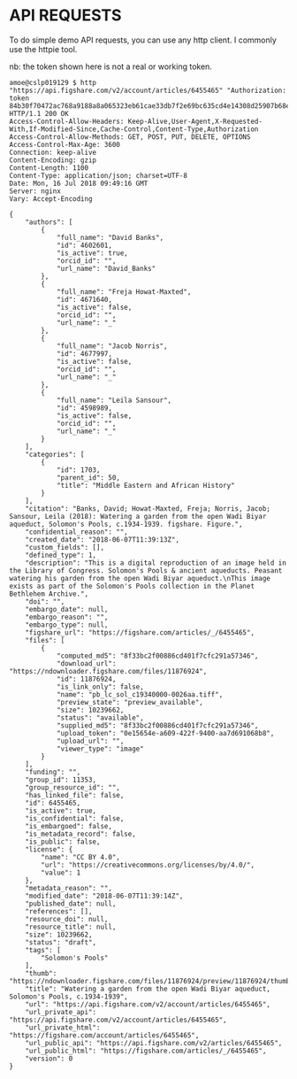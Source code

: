 # API REQUESTS

To do simple demo API requests, you can use any http client.  I commonly use the
httpie tool.

nb: the token shown here is not a real or working token.

    amoe@cslp019129 $ http "https://api.figshare.com/v2/account/articles/6455465" "Authorization: token 84b30f70472ac768a9188a8a065323eb61cae33db7f2e69bc635cd4e14308d25907b68e0414be1958dbf2490232989098760d9a33ba07e2a38d480e70cf1041a"
    HTTP/1.1 200 OK
    Access-Control-Allow-Headers: Keep-Alive,User-Agent,X-Requested-With,If-Modified-Since,Cache-Control,Content-Type,Authorization
    Access-Control-Allow-Methods: GET, POST, PUT, DELETE, OPTIONS
    Access-Control-Max-Age: 3600
    Connection: keep-alive
    Content-Encoding: gzip
    Content-Length: 1100
    Content-Type: application/json; charset=UTF-8
    Date: Mon, 16 Jul 2018 09:49:16 GMT
    Server: nginx
    Vary: Accept-Encoding

    {
        "authors": [
            {
                "full_name": "David Banks", 
                "id": 4602601, 
                "is_active": true, 
                "orcid_id": "", 
                "url_name": "David_Banks"
            }, 
            {
                "full_name": "Freja Howat-Maxted", 
                "id": 4671640, 
                "is_active": false, 
                "orcid_id": "", 
                "url_name": "_"
            }, 
            {
                "full_name": "Jacob Norris", 
                "id": 4677997, 
                "is_active": false, 
                "orcid_id": "", 
                "url_name": "_"
            }, 
            {
                "full_name": "Leila Sansour", 
                "id": 4598989, 
                "is_active": false, 
                "orcid_id": "", 
                "url_name": "_"
            }
        ], 
        "categories": [
            {
                "id": 1703, 
                "parent_id": 50, 
                "title": "Middle Eastern and African History"
            }
        ], 
        "citation": "Banks, David; Howat-Maxted, Freja; Norris, Jacob; Sansour, Leila (2018): Watering a garden from the open Wadi Biyar aqueduct, Solomon's Pools, c.1934-1939. figshare. Figure.", 
        "confidential_reason": "", 
        "created_date": "2018-06-07T11:39:13Z", 
        "custom_fields": [], 
        "defined_type": 1, 
        "description": "This is a digital reproduction of an image held in the Library of Congress. Solomon's Pools & ancient aqueducts. Peasant watering his garden from the open Wadi Biyar aqueduct.\nThis image exists as part of the Solomon's Pools collection in the Planet Bethlehem Archive.", 
        "doi": "", 
        "embargo_date": null, 
        "embargo_reason": "", 
        "embargo_type": null, 
        "figshare_url": "https://figshare.com/articles/_/6455465", 
        "files": [
            {
                "computed_md5": "8f33bc2f00886cd401f7cfc291a57346", 
                "download_url": "https://ndownloader.figshare.com/files/11876924", 
                "id": 11876924, 
                "is_link_only": false, 
                "name": "pb_lc_sol_c19340000-0026aa.tiff", 
                "preview_state": "preview_available", 
                "size": 10239662, 
                "status": "available", 
                "supplied_md5": "8f33bc2f00886cd401f7cfc291a57346", 
                "upload_token": "0e15654e-a609-422f-9400-aa7d691068b8", 
                "upload_url": "", 
                "viewer_type": "image"
            }
        ], 
        "funding": "", 
        "group_id": 11353, 
        "group_resource_id": "", 
        "has_linked_file": false, 
        "id": 6455465, 
        "is_active": true, 
        "is_confidential": false, 
        "is_embargoed": false, 
        "is_metadata_record": false, 
        "is_public": false, 
        "license": {
            "name": "CC BY 4.0", 
            "url": "https://creativecommons.org/licenses/by/4.0/", 
            "value": 1
        }, 
        "metadata_reason": "", 
        "modified_date": "2018-06-07T11:39:14Z", 
        "published_date": null, 
        "references": [], 
        "resource_doi": null, 
        "resource_title": null, 
        "size": 10239662, 
        "status": "draft", 
        "tags": [
            "Solomon's Pools"
        ], 
        "thumb": "https://ndownloader.figshare.com/files/11876924/preview/11876924/thumb.png", 
        "title": "Watering a garden from the open Wadi Biyar aqueduct, Solomon's Pools, c.1934-1939", 
        "url": "https://api.figshare.com/v2/account/articles/6455465", 
        "url_private_api": "https://api.figshare.com/v2/account/articles/6455465", 
        "url_private_html": "https://figshare.com/account/articles/6455465", 
        "url_public_api": "https://api.figshare.com/v2/articles/6455465", 
        "url_public_html": "https://figshare.com/articles/_/6455465", 
        "version": 0
    }


